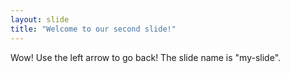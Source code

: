 ```yaml
---
layout: slide
title: "Welcome to our second slide!"
---
```

Wow!
Use the left arrow to go back!
The slide name is "my-slide".
